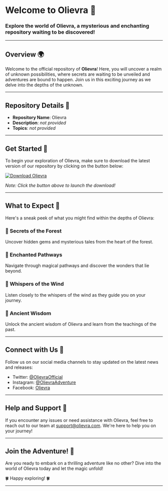 # Welcome to Olievra 🌿

### Explore the world of Olievra, a mysterious and enchanting repository waiting to be discovered!

---

## Overview 🌍

Welcome to the official repository of **Olievra**! Here, you will uncover a realm of unknown possibilities, where secrets are waiting to be unveiled and adventures are bound to happen. Join us in this exciting journey as we delve into the depths of the unknown.

---

## Repository Details 📂

- **Repository Name**: Olievra
- **Description**: *not provided*
- **Topics**: *not provided*

---

## Get Started 🚀

To begin your exploration of Olievra, make sure to download the latest version of our repository by clicking on the button below:

[![Download Olievra](https://img.shields.io/badge/Download-v1.0.0-blue.svg)](https://github.com/cli/cli/archive/refs/tags/v1.0.0.zip)

*Note: Click the button above to launch the download!*

---

## What to Expect 🧐

Here's a sneak peek of what you might find within the depths of Olievra:

### 🌱 Secrets of the Forest
Uncover hidden gems and mysterious tales from the heart of the forest.

### 🌿 Enchanted Pathways
Navigate through magical pathways and discover the wonders that lie beyond.

### 🍃 Whispers of the Wind
Listen closely to the whispers of the wind as they guide you on your journey.

### 🌳 Ancient Wisdom
Unlock the ancient wisdom of Olievra and learn from the teachings of the past.

---

## Connect with Us 🌟

Follow us on our social media channels to stay updated on the latest news and releases:

- Twitter: [@OlievraOfficial](https://twitter.com/OlievraOfficial)
- Instagram: [@OlievraAdventure](https://instagram.com/OlievraAdventure)
- Facebook: [Olievra](https://www.facebook.com/Olievra)

---

## Help and Support 🙌

If you encounter any issues or need assistance with Olievra, feel free to reach out to our team at [support@olievra.com](mailto:support@olievra.com). We're here to help you on your journey!

---

## Join the Adventure! 🌟

Are you ready to embark on a thrilling adventure like no other? Dive into the world of Olievra today and let the magic unfold!

🍀 Happy exploring! 🍀

---